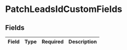 # PatchLeadsIdCustomFields


## Fields

| Field       | Type        | Required    | Description |
| ----------- | ----------- | ----------- | ----------- |